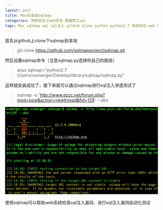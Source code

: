 ```yaml
---
layout: post
title: MacOS安装sqlmap
categories: 网络安全之web安全 数据库之sql
tags: Mac sqlmap sql sql注入 github alias python python2.7 渗透测试 web 安全 自动化测试 
---
```


首先从github上clone下sqlmap到本地

>git clone https://github.com/sqlmapproject/sqlmap.git

然后设置sqlmap命令（注意sqlmap.py选择你自己的路径）

>alias sqlmap="python2.7 /Users/xumenger/Desktop/library/sqlmap/sqlmap.py"

这样就安装成功了，接下来就可以通过sqlmap进行sql注入渗透测试了

>sqlmap -u 'http://www.pzzc.net/forum.php?mod=post&action=newthread&fid=129' --dbs

![](../media/image/2018-06-19/01.png)

使用sqlmap可以帮助web系统检查sql注入漏洞、进行sql注入漏洞自动化测试

